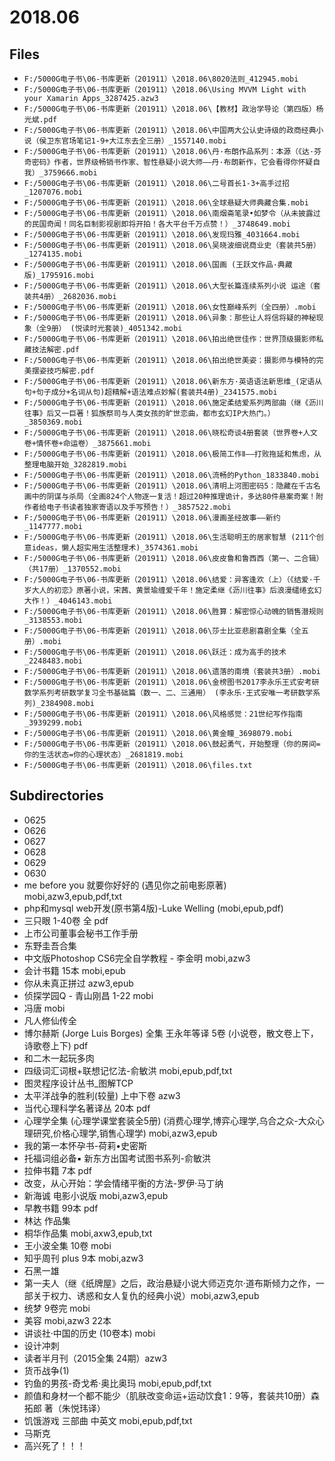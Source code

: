 # 2018.06

## Files

- `F:/5000G电子书\06-书库更新（201911）\2018.06\8020法则_412945.mobi`
- `F:/5000G电子书\06-书库更新（201911）\2018.06\Using MVVM Light with your Xamarin Apps_3287425.azw3`
- `F:/5000G电子书\06-书库更新（201911）\2018.06\【教材】政治学导论（第四版）杨光斌.pdf`
- `F:/5000G电子书\06-书库更新（201911）\2018.06\中国两大公认史诗级的政商经典小说（侯卫东官场笔记1-9+大江东去全三册）_1557140.mobi`
- `F:/5000G电子书\06-书库更新（201911）\2018.06\丹·布朗作品系列：本源（《达·芬奇密码》作者，世界级畅销书作家、智性悬疑小说大师——丹·布朗新作，它会看得你怀疑自我）_3759666.mobi`
- `F:/5000G电子书\06-书库更新（201911）\2018.06\二号首长1-3+高手过招_1207076.mobi`
- `F:/5000G电子书\06-书库更新（201911）\2018.06\全球悬疑大师典藏合集.mobi`
- `F:/5000G电子书\06-书库更新（201911）\2018.06\南烟斋笔录•如梦令（从未披露过的民国奇闻！同名巨制影视剧即将开拍！各大平台千万点赞！）_3748649.mobi`
- `F:/5000G电子书\06-书库更新（201911）\2018.06\发现玛雅_4031664.mobi`
- `F:/5000G电子书\06-书库更新（201911）\2018.06\吴晓波细说商业史（套装共5册）_1274135.mobi`
- `F:/5000G电子书\06-书库更新（201911）\2018.06\国画 (王跃文作品·典藏版)_1795916.mobi`
- `F:/5000G电子书\06-书库更新（201911）\2018.06\大型长篇连续系列小说 运途（套装共4册）_2682036.mobi`
- `F:/5000G电子书\06-书库更新（201911）\2018.06\女性巅峰系列（全四册）.mobi`
- `F:/5000G电子书\06-书库更新（201911）\2018.06\异象：那些让人将信将疑的神秘现象（全9册） (悦读时光套装)_4051342.mobi`
- `F:/5000G电子书\06-书库更新（201911）\2018.06\拍出绝世佳作：世界顶级摄影师私藏技法解密.pdf`
- `F:/5000G电子书\06-书库更新（201911）\2018.06\拍出绝世美姿：摄影师与模特的完美摆姿技巧解密.pdf`
- `F:/5000G电子书\06-书库更新（201911）\2018.06\新东方·英语语法新思维_(定语从句+句子成分+名词从句)超精解+语法难点妙解(套装共4册)_2341575.mobi`
- `F:/5000G电子书\06-书库更新（201911）\2018.06\施定柔结爱系列两部曲（继《沥川往事》后又一巨著！狐族祭司与人类女孩的旷世恋曲，都市玄幻IP大热门。）_3850369.mobi`
- `F:/5000G电子书\06-书库更新（201911）\2018.06\晓松奇谈4册套装（世界卷+人文卷+情怀卷+命运卷）_3875661.mobi`
- `F:/5000G电子书\06-书库更新（201911）\2018.06\极简工作Ⅱ——打败拖延和焦虑，从整理电脑开始_3282819.mobi`
- `F:/5000G电子书\06-书库更新（201911）\2018.06\流畅的Python_1833840.mobi`
- `F:/5000G电子书\06-书库更新（201911）\2018.06\清明上河图密码5：隐藏在千古名画中的阴谋与杀局（全画824个人物逐一复活！超过20种推理诡计，多达80件悬案奇案！附作者给电子书读者独家寄语以及手写预告！）_3857522.mobi`
- `F:/5000G电子书\06-书库更新（201911）\2018.06\漫画圣经故事——新约_1147777.mobi`
- `F:/5000G电子书\06-书库更新（201911）\2018.06\生活聪明王的居家智慧 (211个创意ideas，懒人超实用生活整理术)_3574361.mobi`
- `F:/5000G电子书\06-书库更新（201911）\2018.06\皮皮鲁和鲁西西（第一、二合辑）（共17册）_1370552.mobi`
- `F:/5000G电子书\06-书库更新（201911）\2018.06\结爱：异客逢欢（上）（《结爱·千岁大人的初恋》原著小说，宋茜、黄景瑜缠爱千年！施定柔继《沥川往事》后浪漫缱绻玄幻大作！）_4046143.mobi`
- `F:/5000G电子书\06-书库更新（201911）\2018.06\胜算：解密惊心动魄的销售潜规则_3138553.mobi`
- `F:/5000G电子书\06-书库更新（201911）\2018.06\莎士比亚悲剧喜剧全集（全五册）.mobi`
- `F:/5000G电子书\06-书库更新（201911）\2018.06\跃迁：成为高手的技术_2248483.mobi`
- `F:/5000G电子书\06-书库更新（201911）\2018.06\遗落的南境（套装共3册）.mobi`
- `F:/5000G电子书\06-书库更新（201911）\2018.06\金榜图书2017李永乐王式安考研数学系列考研数学复习全书基础篇（数一、二、三通用） (李永乐·王式安唯一考研数学系列)_2384908.mobi`
- `F:/5000G电子书\06-书库更新（201911）\2018.06\风格感觉：21世纪写作指南_3939299.mobi`
- `F:/5000G电子书\06-书库更新（201911）\2018.06\黄金瞳_3698079.mobi`
- `F:/5000G电子书\06-书库更新（201911）\2018.06\鼓起勇气，开始整理（你的房间=你的生活状态=你的心理状态）_2681819.mobi`
- `F:/5000G电子书\06-书库更新（201911）\2018.06\files.txt`

## Subdirectories

- 0625
- 0626
- 0627
- 0628
- 0629
- 0630
- me before you 就要你好好的 (遇见你之前电影原著) mobi,azw3,epub,pdf,txt
- php和mysql web开发(原书第4版)-Luke Welling (mobi,epub,pdf)
- 三只眼 1-40卷 全 pdf
- 上市公司董事会秘书工作手册
- 东野圭吾合集
- 中文版Photoshop CS6完全自学教程 - 李金明 mobi,azw3
- 会计书籍 15本 mobi,epub
- 你从未真正拼过 azw3,epub
- 侦探学园Q  - 青山刚昌 1-22  mobi
- 冯唐 mobi
- 凡人修仙传全
- 博尔赫斯 (Jorge Luis Borges) 全集  王永年等译 5卷 (小说卷，散文卷上下，诗歌卷上下) pdf
- 和二木一起玩多肉
- 四级词汇词根+联想记忆法-俞敏洪 mobi,epub,pdf,txt
- 图灵程序设计丛书_图解TCP
- 太平洋战争的胜利(较量) 上中下卷 azw3
- 当代心理科学名著译丛 20本 pdf
- 心理学全集 (心理学课堂套装全5册) (消费心理学,博弈心理学,乌合之众-大众心理研究,价格心理学,销售心理学) mobi,azw3,epub
- 我的第一本怀孕书-荷莉•史密斯
- 托福词组必备▪ 新东方出国考试图书系列-俞敏洪
- 拉伸书籍 7本 pdf
- 改变，从心开始：学会情绪平衡的方法-罗伊·马丁纳
- 新海诚 电影小说版 mobi,azw3,epub
- 早教书籍 99本 pdf
- 林达  作品集
- 桐华作品集 mobi,axw3,epub,txt
- 王小波全集  10卷  mobi
- 知乎周刊 plus 9本 mobi,azw3
- 石黑一雄
- 第一夫人（继《纸牌屋》之后，政治悬疑小说大师迈克尔·道布斯倾力之作，一部关于权力、诱惑和女人复仇的经典小说）mobi,azw3,epub
- 统梦 9卷完 mobi
- 美容 mobi,azw3 22本
- 讲谈社·中国的历史 (10卷本) mobi
- 设计冲刺
- 读者半月刊（2015全集 24期）azw3
- 货币战争(1)
- 钓鱼的男孩-奇戈希·奥比奥玛 mobi,epub,pdf,txt
- 颜值和身材一个都不能少（肌肤改变命运+运动饮食1：9等，套装共10册）森拓郎 著（朱悦玮译）
- 饥饿游戏 三部曲 中英文 mobi,epub,pdf,txt
- 马斯克
- 高兴死了！！！

